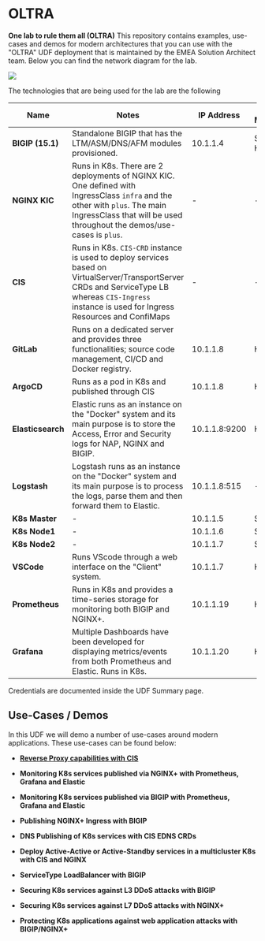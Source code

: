 # OLTRA
**One lab to rule them all (OLTRA)**
This repository contains examples, use-cases and demos for modern architectures that you can use with the "OLTRA" UDF deployment that is maintained by the EMEA Solution Architect team.
Below you can find the network diagram for the lab.

<img src="https://raw.githubusercontent.com/skenderidis/f5-ingress-lab/main/setup/images/udf-lab.png">


The technologies that are being used for the lab are the following

| Name | Notes | IP Address | Access Methods |
|---|---|---|---|
| **BIGIP (15.1)** |  Standalone BIGIP that has the LTM/ASM/DNS/AFM modules provisioned. | 10.1.1.4 | SSH / HTTPS |
| **NGINX KIC** | Runs in K8s. There are 2 deployments of NGINX KIC. <br>One defined with IngressClass `infra` and the other with `plus`. The main IngressClass that will be used throughout the demos/use-cases is `plus`.  | - | - |
| **CIS** | Runs in K8s. `CIS-CRD` instance is used to deploy services based on VirtualServer/TransportServer CRDs and ServiceType LB whereas `CIS-Ingress` instance is used for Ingress Resources and ConfiMaps | - | - |
| **GitLab** | Runs on a dedicated server and provides three functionalities; source code management, CI/CD and Docker registry. | 10.1.1.8 | HTTPS |
| **ArgoCD** | Runs as a pod in K8s and published through CIS| 10.1.1.8 | HTTPS |
| **Elasticsearch** | Elastic runs as an instance on the "Docker" system and its main purpose is to store the Access, Error and Security logs for NAP, NGINX and BIGIP.  | 10.1.1.8:9200 | HTTPS |
| **Logstash** | Logstash runs as an instance on the "Docker" system and its main purpose is to process the logs, parse them and then forward them to Elastic.  | 10.1.1.8:515 | - |
| **K8s Master** | - | 10.1.1.5 | SSH |
| **K8s Node1** | - | 10.1.1.6 | SSH |
| **K8s Node2** | - |  10.1.1.7 | SSH |
| **VSCode** | Runs VScode through a web interface on the "Client" system. |  10.1.1.7 | HTTP |
| **Prometheus** | Runs in K8s and provides a time-series storage for monitoring both BIGIP and NGINX+. |  10.1.1.19 | HTTP |
| **Grafana** | Multiple Dashboards have been developed for displaying metrics/events from both Prometheus and Elastic. Runs in K8s. |  10.1.1.20 | HTTP |


Credentials are documented inside the UDF Summary page.

## Use-Cases / Demos
In this UDF we will demo a number of use-cases around modern applications. These use-cases can be found below:

- [**Reverse Proxy capabilities with CIS**](examples/cis/README.md)
- **Monitoring K8s services published via NGINX+ with Prometheus, Grafana and Elastic** <br>
- **Monitoring K8s services published via BIGIP with Prometheus, Grafana and Elastic** <br>


- **Publishing NGINX+ Ingress with BIGIP** <br>
- **DNS Publishing of K8s services with CIS EDNS CRDs** <br>
- **Deploy Active-Active or Active-Standby services in a multicluster K8s with CIS and NGINX** <br>
- **ServiceType LoadBalancer with BIGIP** <br>
- **Securing K8s services against L3 DDoS attacks with BIGIP** <br>
- **Securing K8s services against L7 DDoS attacks with NGINX+** <br>
- **Protecting K8s applications against web application attacks with BIGIP/NGINX+** <br>

